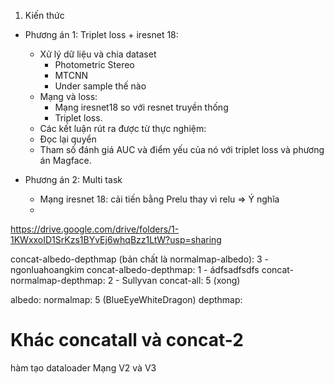 1. Kiến thức
- Phương án 1: Triplet loss + iresnet 18:
    - Xử lý dữ liệu và chia dataset
        - Photometric Stereo
        - MTCNN
        - Under sample thế nào
    - Mạng và loss:
        - Mạng iresnet18 so với resnet truyền thống
        - Triplet loss.
    - Các kết luận rút ra được từ thực nghiệm:
    - Đọc lại quyển
    - Tham số đánh giá AUC và điểm yếu của nó với triplet loss và phương án Magface.

- Phương án 2: Multi task
    - Mạng iresnet 18: cải tiến bằng Prelu thay vì relu => Ý nghĩa
    - 
https://drive.google.com/drive/folders/1-1KWxxoID1SrKzs1BYvEj6whqBzz1LtW?usp=sharing

concat-albedo-depthmap (bản chất là normalmap-albedo): 3 - ngonluahoangkim
concat-albedo-depthmap: 1 - ádfsadfsdfs
concat-normalmap-depthmap: 2 - Sullyvan
concat-all: 5 (xong)

albedo: 
normalmap: 5 (BlueEyeWhiteDragon)
depthmap: 
# Khác concatall và concat-2
hàm tạo dataloader
Mạng V2 và V3